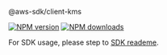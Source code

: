 @aws-sdk/client-kms

[![NPM version](https://img.shields.io/npm/v/@aws-sdk/client-kms/beta.svg)](https://www.npmjs.com/package/@aws-sdk/client-kms)
[![NPM downloads](https://img.shields.io/npm/dm/@aws-sdk/client-kms.svg)](https://www.npmjs.com/package/@aws-sdk/client-kms)

For SDK usage, please step to [SDK reademe](https://github.com/aws/aws-sdk-js-v3).

